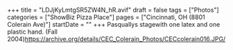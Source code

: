 +++
title = "LDJjKyLmtgSR5ZW4N_hR.avif"
draft = false
tags = ["Photos"]
categories = ["ShowBiz Pizza Place"]
pages = ["Cincinnati, OH (8801 Colerain Ave)"]
startDate = ""
+++
Pasquallys stagewith one latex and one plastic hand. (Fall 2004)https://archive.org/details/CEC_Colerain_Photos/CECcolerain016.JPG/
